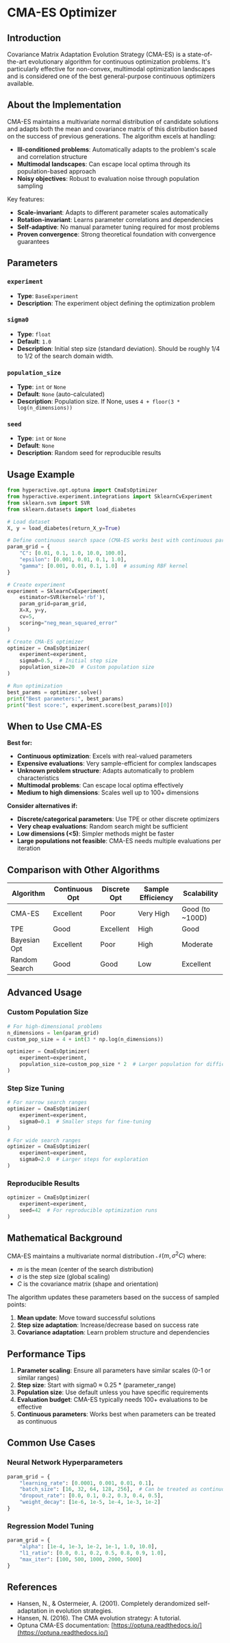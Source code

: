 # CMA-ES Optimizer

## Introduction

Covariance Matrix Adaptation Evolution Strategy (CMA-ES) is a state-of-the-art evolutionary algorithm for continuous optimization problems. It's particularly effective for non-convex, multimodal optimization landscapes and is considered one of the best general-purpose continuous optimizers available.

## About the Implementation

CMA-ES maintains a multivariate normal distribution of candidate solutions and adapts both the mean and covariance matrix of this distribution based on the success of previous generations. The algorithm excels at handling:

- **Ill-conditioned problems**: Automatically adapts to the problem's scale and correlation structure
- **Multimodal landscapes**: Can escape local optima through its population-based approach
- **Noisy objectives**: Robust to evaluation noise through population sampling

Key features:
- **Scale-invariant**: Adapts to different parameter scales automatically
- **Rotation-invariant**: Learns parameter correlations and dependencies
- **Self-adaptive**: No manual parameter tuning required for most problems
- **Proven convergence**: Strong theoretical foundation with convergence guarantees

## Parameters

### `experiment`
- **Type**: `BaseExperiment`
- **Description**: The experiment object defining the optimization problem

### `sigma0`
- **Type**: `float`
- **Default**: `1.0`
- **Description**: Initial step size (standard deviation). Should be roughly 1/4 to 1/2 of the search domain width.

### `population_size`
- **Type**: `int` or `None`
- **Default**: `None` (auto-calculated)
- **Description**: Population size. If None, uses `4 + floor(3 * log(n_dimensions))`

### `seed`
- **Type**: `int` or `None`
- **Default**: `None`
- **Description**: Random seed for reproducible results

## Usage Example

```python
from hyperactive.opt.optuna import CmaEsOptimizer
from hyperactive.experiment.integrations import SklearnCvExperiment
from sklearn.svm import SVR
from sklearn.datasets import load_diabetes

# Load dataset
X, y = load_diabetes(return_X_y=True)

# Define continuous search space (CMA-ES works best with continuous parameters)
param_grid = {
    "C": [0.01, 0.1, 1.0, 10.0, 100.0],
    "epsilon": [0.001, 0.01, 0.1, 1.0],
    "gamma": [0.001, 0.01, 0.1, 1.0]  # assuming RBF kernel
}

# Create experiment
experiment = SklearnCvExperiment(
    estimator=SVR(kernel='rbf'),
    param_grid=param_grid,
    X=X, y=y,
    cv=5,
    scoring="neg_mean_squared_error"
)

# Create CMA-ES optimizer
optimizer = CmaEsOptimizer(
    experiment=experiment,
    sigma0=0.5,  # Initial step size
    population_size=20  # Custom population size
)

# Run optimization
best_params = optimizer.solve()
print("Best parameters:", best_params)
print("Best score:", experiment.score(best_params)[0])
```

## When to Use CMA-ES

**Best for:**
- **Continuous optimization**: Excels with real-valued parameters
- **Expensive evaluations**: Very sample-efficient for complex landscapes
- **Unknown problem structure**: Adapts automatically to problem characteristics
- **Multimodal problems**: Can escape local optima effectively
- **Medium to high dimensions**: Scales well up to 100+ dimensions

**Consider alternatives if:**
- **Discrete/categorical parameters**: Use TPE or other discrete optimizers
- **Very cheap evaluations**: Random search might be sufficient
- **Low dimensions (<5)**: Simpler methods might be faster
- **Large populations not feasible**: CMA-ES needs multiple evaluations per iteration

## Comparison with Other Algorithms

| Algorithm | Continuous Opt | Discrete Opt | Sample Efficiency | Scalability |
|-----------|---------------|--------------|-------------------|-------------|
| CMA-ES | Excellent | Poor | Very High | Good (to ~100D) |
| TPE | Good | Excellent | High | Good |
| Bayesian Opt | Excellent | Poor | High | Moderate |
| Random Search | Good | Good | Low | Excellent |

## Advanced Usage

### Custom Population Size

```python
# For high-dimensional problems
n_dimensions = len(param_grid)
custom_pop_size = 4 + int(3 * np.log(n_dimensions))

optimizer = CmaEsOptimizer(
    experiment=experiment,
    population_size=custom_pop_size * 2  # Larger population for difficult problems
)
```

### Step Size Tuning

```python
# For narrow search ranges
optimizer = CmaEsOptimizer(
    experiment=experiment,
    sigma0=0.1  # Smaller steps for fine-tuning
)

# For wide search ranges
optimizer = CmaEsOptimizer(
    experiment=experiment,
    sigma0=2.0  # Larger steps for exploration
)
```

### Reproducible Results

```python
optimizer = CmaEsOptimizer(
    experiment=experiment,
    seed=42  # For reproducible optimization runs
)
```

## Mathematical Background

CMA-ES maintains a multivariate normal distribution $\mathcal{N}(m, \sigma^2 C)$ where:

- $m$ is the mean (center of the search distribution)
- $\sigma$ is the step size (global scaling)
- $C$ is the covariance matrix (shape and orientation)

The algorithm updates these parameters based on the success of sampled points:

1. **Mean update**: Move toward successful solutions
2. **Step size adaptation**: Increase/decrease based on success rate
3. **Covariance adaptation**: Learn problem structure and dependencies

## Performance Tips

1. **Parameter scaling**: Ensure all parameters have similar scales (0-1 or similar ranges)
2. **Step size**: Start with sigma0 ≈ 0.25 * (parameter_range)
3. **Population size**: Use default unless you have specific requirements
4. **Evaluation budget**: CMA-ES typically needs 100+ evaluations to be effective
5. **Continuous parameters**: Works best when parameters can be treated as continuous

## Common Use Cases

### Neural Network Hyperparameters

```python
param_grid = {
    "learning_rate": [0.0001, 0.001, 0.01, 0.1],
    "batch_size": [16, 32, 64, 128, 256],  # Can be treated as continuous
    "dropout_rate": [0.0, 0.1, 0.2, 0.3, 0.4, 0.5],
    "weight_decay": [1e-6, 1e-5, 1e-4, 1e-3, 1e-2]
}
```

### Regression Model Tuning

```python
param_grid = {
    "alpha": [1e-4, 1e-3, 1e-2, 1e-1, 1.0, 10.0],
    "l1_ratio": [0.0, 0.1, 0.2, 0.5, 0.8, 0.9, 1.0],
    "max_iter": [100, 500, 1000, 2000, 5000]
}
```

## References

- Hansen, N., & Ostermeier, A. (2001). Completely derandomized self-adaptation in evolution strategies.
- Hansen, N. (2016). The CMA evolution strategy: A tutorial.
- Optuna CMA-ES documentation: [https://optuna.readthedocs.io/](https://optuna.readthedocs.io/)
